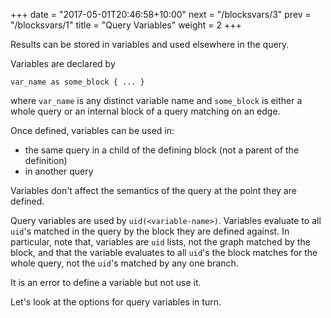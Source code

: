 +++
date = "2017-05-01T20:46:58+10:00"
next = "/blocksvars/3"
prev = "/blocksvars/1"
title = "Query Variables"
weight = 2
+++

Results can be stored in variables and used elsewhere in the query.

Variables are declared by

```
var_name as some_block { ... }
```

where `var_name` is any distinct variable name and `some_block` is
either a whole query or an internal block of a query matching on an edge.

Once defined, variables can be used in:

* the same query in a child of the defining block (not a parent of the
definition)
* in another query

Variables don't affect the semantics of the query at the point they
are defined.

Query variables are used by `uid(<variable-name>)`.  Variables evaluate to all `uid`'s matched in the query by the block they are
defined against.  In particular, note that, variables are `uid` lists, not the graph
matched by the block, and that the variable evaluates to all `uid`'s the block matches for the whole query, not the `uid`'s matched by any one branch.

It is an error to define a variable but not use it.

Let's look at the options for query variables in turn.
